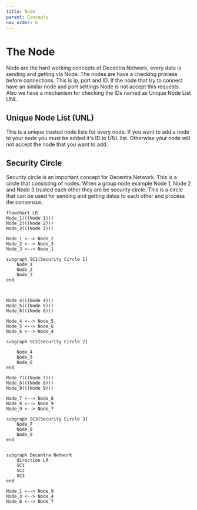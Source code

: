```yaml
---
title: Node
parent: Concepts
nav_order: 6
---
```

# The Node

Node are the hard working concepts of Decentra Network, every data is sending and getting via Node. The nodes are have a checking process before connections. This is ip, port and ID. If the node that try to connect have an similar node and port settings Node is not accept this requests. Also we have a mechanism for checking the IDs named as Unique Node List UNL.

## Unique Node List (UNL)
This is a unique trusted node lists for every node. If you want to add a node to your node you must be added it's ID to UNL list. Otherwise your node will not accept the node that you want to add.

## Security Circle
Security circle is an important concept for Decentra Network. This is a circle that consisting of nodes. When a group node example Node 1, Node 2 and Node 3 trusted each other they are be security circle. This is a circle that can be used for sending and getting datas to each other and process the consensus.

```mermaid
flowchart LR
Node_1(((Node 1)))
Node_2(((Node 2)))
Node_3(((Node 3)))

Node_1 <--> Node_2
Node_2 <--> Node_3
Node_3 <--> Node_1

subgraph SC1[Security Circle 1]
    Node_1
    Node_2
    Node_3
end



Node_4(((Node 4)))
Node_5(((Node 5)))
Node_6(((Node 6)))

Node_4 <--> Node_5
Node_5 <--> Node_6
Node_6 <--> Node_4

subgraph SC2[Security Circle 2]

    Node_4
    Node_5
    Node_6
end

Node_7(((Node 7)))
Node_8(((Node 8)))
Node_9(((Node 9)))

Node_7 <--> Node_8
Node_8 <--> Node_9
Node_9 <--> Node_7

subgraph SC3[Security Circle 3]
    Node_7
    Node_8
    Node_9
end


subgraph Decentra Network
    direction LR
    SC1
    SC2
    SC3
end

Node_1 <--> Node_9
Node_3 <--> Node_4
Node_6 <--> Node_7

```
